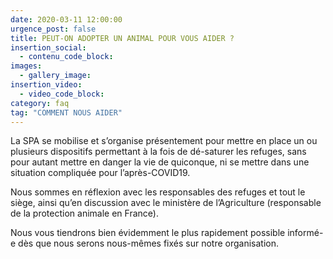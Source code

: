 ```yaml
---
date: 2020-03-11 12:00:00
urgence_post: false
title: PEUT-ON ADOPTER UN ANIMAL POUR VOUS AIDER ?
insertion_social:
  - contenu_code_block:
images:
  - gallery_image:
insertion_video:
  - video_code_block:
category: faq
tag: "COMMENT NOUS AIDER"
---
```


La SPA se mobilise et s’organise pr&eacute;sentement pour mettre en place un ou plusieurs dispositifs permettant &agrave; la fois de d&eacute;-saturer les refuges, sans pour autant mettre en danger la vie de quiconque, ni se mettre dans une situation compliqu&eacute;e pour l’apr&egrave;s-COVID19.

Nous sommes en r&eacute;flexion avec les responsables des refuges et tout le si&egrave;ge, ainsi qu’en discussion avec le minist&egrave;re de l’Agriculture (responsable de la protection animale en France).

Nous vous tiendrons bien &eacute;videmment le plus rapidement possible inform&eacute;-e d&egrave;s que nous serons nous-m&ecirc;mes fix&eacute;s sur notre organisation.